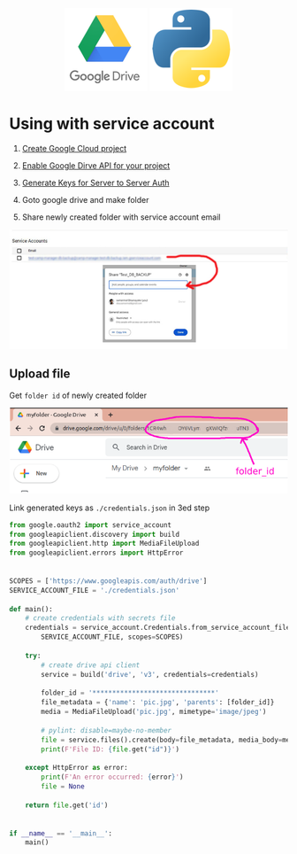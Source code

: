 <p align="center">
  <img src="../../images/google-drive-logo-150x150.png" />
  <img src="../../images/python-logo-150x150.png" />
</p>

# Using with service account

1. [Create Google Cloud project](../create-google-cloud-project.md)
1. [Enable Google Dirve API for your project](../enabled-apis-and-services.md)
1. [Generate Keys for Server to Server Auth](../enabled-apis-and-services.md)

1. Goto google drive and make folder
1. Share newly created folder with service account email

![share_folder_with_service_account_email.jpg](../../images/google-api/share_folder_with_service_account_email.jpg)


## Upload file

Get `folder id` of newly created folder

![Get google drive folder id](../../images/google-api/get-google-drive-folder-id.png)

Link generated keys as `./credentials.json`  in 3ed step

```python
from google.oauth2 import service_account
from googleapiclient.discovery import build
from googleapiclient.http import MediaFileUpload
from googleapiclient.errors import HttpError


SCOPES = ['https://www.googleapis.com/auth/drive']
SERVICE_ACCOUNT_FILE = './credentials.json'

def main():
    # create credentials with secrets file
    credentials = service_account.Credentials.from_service_account_file(
        SERVICE_ACCOUNT_FILE, scopes=SCOPES)

    try:
        # create drive api client
        service = build('drive', 'v3', credentials=credentials)

        folder_id = '*******************************'
        file_metadata = {'name': 'pic.jpg', 'parents': [folder_id]}
        media = MediaFileUpload('pic.jpg', mimetype='image/jpeg')
        
        # pylint: disable=maybe-no-member
        file = service.files().create(body=file_metadata, media_body=media, fields='id').execute()
        print(F'File ID: {file.get("id")}')

    except HttpError as error:
        print(F'An error occurred: {error}')
        file = None

    return file.get('id')


if __name__ == '__main__':
    main()
```